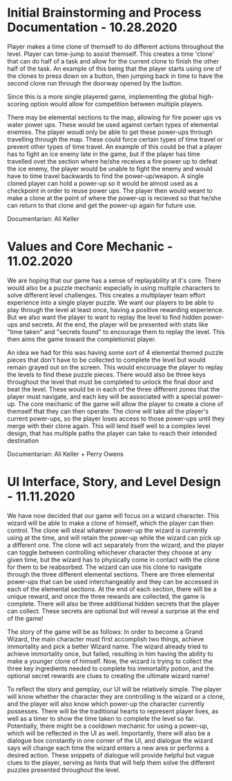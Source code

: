 # Initial Brainstorming and Process Documentation - 10.28.2020

Player makes a time clone of themself to do different actions throughout the level. Player can time-jump to assist themself. This creates a time 'clone' that can do half of a task and allow for the current clone to finish the other half of the task. An example of this being that the player starts using one of the clones to press down on a button, then jumping back in time to have the second clone run through the doorway opened by the button. 

Since this is a more single playered game, implementing the global high-scoring option would allow for competition between multiple players. 

There may be elemental sections to the map, allowing for fire power ups vs water power ups. These would be used against certain types of elemental enemies. The player woudl only be able to get these power-ups through travelling through the map. These could force certain types of time travel or prevent other types of time travel. An example of this could be that a player has to fight an ice enemy late in the game, but if the player has time travelled ovet the section where he/she receives a fire power up to defeat the ice enemy, the player would be unable to fight the enemy and would have to time travel backwards to find the power-up/weapon. A single cloned player can hold a power-up so it would be almost used as a checkpoint in order to reuse power ups. The player then would weant to make a clone at the point of where the power-up is recieved so that he/she can return to that clone and get the power-up again for future use. 

Documentarian: Ali Keller

# Values and Core Mechanic - 11.02.2020

We are hoping that our game has a sense of replayability at it's core. There would also be a puzzle mechanic especially in using multiple characters to solve different level challenges. This creates a multiplayer team effort experience into a single player puzzle. We want our players to be able to play through the level at least once, having a positive rewarding experience. But we also want the player to want to replay the level to find hidden power-ups and secrets. At the end, the player will be presented with stats like "time taken" and "secrets found" to encourage them to replay the level. This then aims the game toward the completionist player. 

An idea we had for this was having some sort of 4 elemental themed puzzle pieces that don't have to be collected to complete the level but would remain grayed out on the screen. This would encoruage the player to replay the levels to find these puzzle pieces. There would also be three keys throughout the level that must be completed to unlock the final door and beat the level. These would be in each of the three different zones that the player must navigate, and each key will be associated with a special power-up. The core mechanic of the game will allow the player to create a clone of themself that they can then operate. The clone will take all the player's current power-ups, so the player loses access to those power-ups until they merge with their clone again. This will lend itself well to a complex level design, that has multiple paths the player can take to reach their intended destination

Documentarian: Ali Keller + Perry Owens 

# UI Interface, Story, and Level Design - 11.11.2020

We have now decided that our game will focus on a wizard character. This wizard will be able to make a clone of himself, which the player can then control. The clone will steal whatever power-up the wizard is currently using at the time, and will retain the power-up while the wizard can pick up a different one. The clone will act separately from the wizard, and the player can toggle between controlling whichever character they choose at any given time, but the wizard has to physically come in contact with the clone for them to be reabsorbed. The wizard can use his clone to navigate through the three different elemental sections. There are three elemental power-ups that can be used interchangeably and they can be accessed in each of the elemental sections. At the end of each section, there will be a unique reward, and once the three rewards are collected, the game is complete. There will also be three additional hidden secrets that the player can collect. These secrets are optional but will reveal a surprise at the end of the game! 

The story of the game will be as follows: In order to become a Grand Wizard, the main character must first accomplish two things, achieve immortality and pick a better Wizard name. The wizard already tried to achieve immortality once, but failed, resulting in him having the ability to make a younger clone of himself. Now, the wizard is trying to collect the three key ingredients needed to complete his immortality potion, and the optional secret rewards are clues to creating the ultimate wizard name! 

To reflect the story and gemplay, our UI will be relatively simple. The player will know whether the character they are controlling is the wizard or a clone, and the player will also know which power-up the character currently possesses. There will be the traditional hearts to represent player lives, as well as a timer to show the time taken to complete the level so far. Potentially, there might be a cooldown mechanic for using a power-up, which will be reflected in the UI as well. Importantly, there will also be a dialogue box constantly in one corner of the UI, and dialogue the wizard says will change each time the wizard enters a new area or performs a desired action. These snippets of dialogue will provide helpful but vague clues to the player, serving as hints that will help them solve the different puzzles presented throughout the level. 
